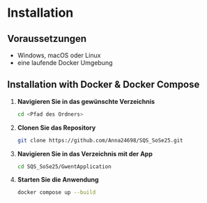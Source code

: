 # Installation

## Voraussetzungen

- Windows, macOS oder Linux
- eine laufende Docker Umgebung


## Installation with Docker & Docker Compose

1. **Navigieren Sie in das gewünschte Verzeichnis**

    ```sh
   cd <Pfad des Ordners>
   ```

2. **Clonen Sie das Repository**

    ```sh
    git clone https://github.com/Anna24698/SQS_SoSe25.git
    ```

3. **Navigieren Sie in das Verzeichnis mit der App**

    ```sh
    cd SQS_SoSe25/GwentApplication
    ```

4. **Starten Sie die Anwendung**

    ```sh
    docker compose up --build
    ```
